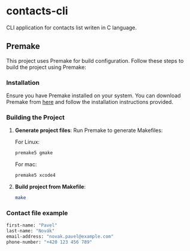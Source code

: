 # contacts-cli
CLI application for contacts list writen in C language.

## Premake

This project uses Premake for build configuration. Follow these steps to build the project using Premake:

### Installation

Ensure you have Premake installed on your system. You can download Premake from [here](https://premake.github.io) and follow the installation instructions provided.

### Building the Project
1. **Generate project files**: Run Premake to generate Makefiles:

   For Linux:
   ```bash
   premake5 gmake
   ```
   
   For mac: 
   ```bash
   premake5 xcode4
   ```

2. **Build project from Makefile**:
   ```bash
   make
   ```

### Contact file example
   ```bash
   first-name: "Pavel"
   last-name: "Novák"
   email-address: "novak.pavel@example.com"
   phone-number: "+420 123 456 789"
   ```
